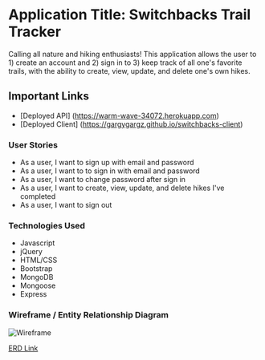 # Application Title: Switchbacks Trail Tracker #

Calling all nature and hiking enthusiasts! This application allows the user to 1) create an account and 2) sign in to 3) keep track of all one's favorite trails, with the ability to create, view, update, and delete one's own hikes.

## Important Links ##

- [Deployed API] (https://warm-wave-34072.herokuapp.com)
- [Deployed Client] (https://gargygargz.github.io/switchbacks-client)

### User Stories ###

- As a user, I want to sign up with email and password
- As a user, I want to to sign in with email and password
- As a user, I want to change password after sign in
- As a user, I want to create, view, update, and delete hikes I've completed
- As a user, I want to sign out

### Technologies Used ###

- Javascript
- jQuery
- HTML/CSS
- Bootstrap
- MongoDB
- Mongoose
- Express

### Wireframe / Entity Relationship Diagram ###

![Wireframe](./public/switchbacks_wireframe.png/)

[ERD Link](https://imgur.com/a/iQ1vxq8)
